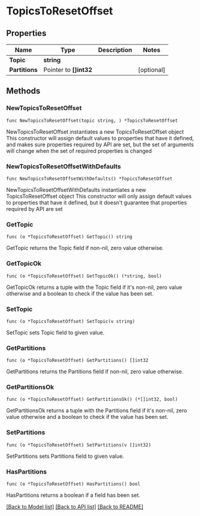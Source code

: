 # TopicsToResetOffset

## Properties

Name | Type | Description | Notes
------------ | ------------- | ------------- | -------------
**Topic** | **string** |  | 
**Partitions** | Pointer to **[]int32** |  | [optional] 

## Methods

### NewTopicsToResetOffset

`func NewTopicsToResetOffset(topic string, ) *TopicsToResetOffset`

NewTopicsToResetOffset instantiates a new TopicsToResetOffset object
This constructor will assign default values to properties that have it defined,
and makes sure properties required by API are set, but the set of arguments
will change when the set of required properties is changed

### NewTopicsToResetOffsetWithDefaults

`func NewTopicsToResetOffsetWithDefaults() *TopicsToResetOffset`

NewTopicsToResetOffsetWithDefaults instantiates a new TopicsToResetOffset object
This constructor will only assign default values to properties that have it defined,
but it doesn't guarantee that properties required by API are set

### GetTopic

`func (o *TopicsToResetOffset) GetTopic() string`

GetTopic returns the Topic field if non-nil, zero value otherwise.

### GetTopicOk

`func (o *TopicsToResetOffset) GetTopicOk() (*string, bool)`

GetTopicOk returns a tuple with the Topic field if it's non-nil, zero value otherwise
and a boolean to check if the value has been set.

### SetTopic

`func (o *TopicsToResetOffset) SetTopic(v string)`

SetTopic sets Topic field to given value.


### GetPartitions

`func (o *TopicsToResetOffset) GetPartitions() []int32`

GetPartitions returns the Partitions field if non-nil, zero value otherwise.

### GetPartitionsOk

`func (o *TopicsToResetOffset) GetPartitionsOk() (*[]int32, bool)`

GetPartitionsOk returns a tuple with the Partitions field if it's non-nil, zero value otherwise
and a boolean to check if the value has been set.

### SetPartitions

`func (o *TopicsToResetOffset) SetPartitions(v []int32)`

SetPartitions sets Partitions field to given value.

### HasPartitions

`func (o *TopicsToResetOffset) HasPartitions() bool`

HasPartitions returns a boolean if a field has been set.


[[Back to Model list]](../README.md#documentation-for-models) [[Back to API list]](../README.md#documentation-for-api-endpoints) [[Back to README]](../README.md)


